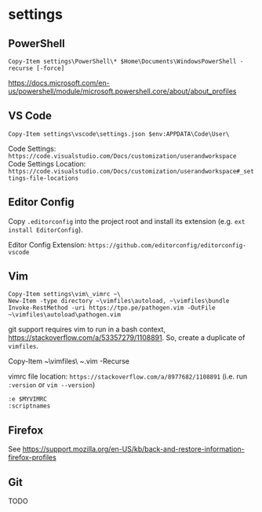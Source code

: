 # settings 

## PowerShell

    Copy-Item settings\PowerShell\* $Home\Documents\WindowsPowerShell -recurse [-force]

https://docs.microsoft.com/en-us/powershell/module/microsoft.powershell.core/about/about_profiles

## VS Code

    Copy-Item settings\vscode\settings.json $env:APPDATA\Code\User\

Code Settings: `https://code.visualstudio.com/Docs/customization/userandworkspace`
Code Settings Location: `https://code.visualstudio.com/Docs/customization/userandworkspace#_settings-file-locations`

## Editor Config

Copy `.editorconfig` into the project root and install its extension (e.g. `ext install EditorConfig`).

Editor Config Extension: `https://github.com/editorconfig/editorconfig-vscode` 

## Vim

    Copy-Item settings\vim\_vimrc ~\
    New-Item -type directory ~\vimfiles\autoload, ~\vimfiles\bundle
    Invoke-RestMethod -uri https://tpo.pe/pathogen.vim -OutFile ~\vimfiles\autoload\pathogen.vim

git support requires vim to run in a bash context, https://stackoverflow.com/a/53357279/1108891. So, create a duplicate of `vimfiles`. 

   Copy-Item ~\vimfiles\ ~\.vim -Recurse 

vimrc file location: `https://stackoverflow.com/a/8977682/1108891` (i.e. run `:version` or `vim --version`) 

    :e $MYVIMRC
    :scriptnames
    
## Firefox

See https://support.mozilla.org/en-US/kb/back-and-restore-information-firefox-profiles

## Git

TODO
